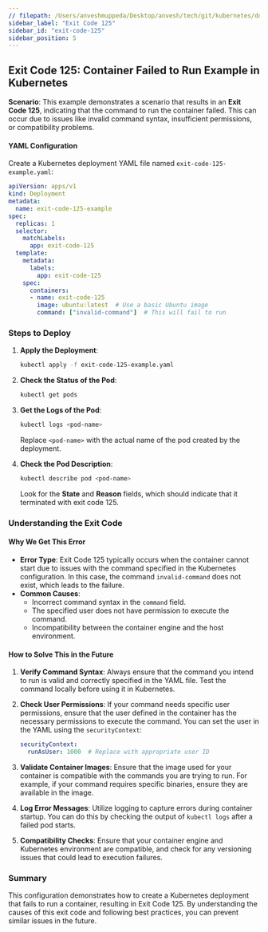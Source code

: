 ```yaml
---
// filepath: /Users/anveshmuppeda/Desktop/anvesh/tech/git/kubernetes/docs/012-troubleshoot/exit-code-125/exit-code-125.md
sidebar_label: "Exit Code 125"
sidebar_id: "exit-code-125"
sidebar_position: 5
---
```


## Exit Code 125: Container Failed to Run Example in Kubernetes

**Scenario**: This example demonstrates a scenario that results in an **Exit Code 125**, indicating that the command to run the container failed. This can occur due to issues like invalid command syntax, insufficient permissions, or compatibility problems.

#### YAML Configuration

Create a Kubernetes deployment YAML file named `exit-code-125-example.yaml`:

```yaml
apiVersion: apps/v1
kind: Deployment
metadata:
  name: exit-code-125-example
spec:
  replicas: 1
  selector:
    matchLabels:
      app: exit-code-125
  template:
    metadata:
      labels:
        app: exit-code-125
    spec:
      containers:
      - name: exit-code-125
        image: ubuntu:latest  # Use a basic Ubuntu image
        command: ["invalid-command"]  # This will fail to run
```

### Steps to Deploy

1. **Apply the Deployment**:
   ```bash
   kubectl apply -f exit-code-125-example.yaml
   ```

2. **Check the Status of the Pod**:
   ```bash
   kubectl get pods
   ```

3. **Get the Logs of the Pod**:
   ```bash
   kubectl logs <pod-name>
   ```
   Replace `<pod-name>` with the actual name of the pod created by the deployment.

4. **Check the Pod Description**:
   ```bash
   kubectl describe pod <pod-name>
   ```
   Look for the **State** and **Reason** fields, which should indicate that it terminated with exit code 125.

### Understanding the Exit Code

#### Why We Get This Error
- **Error Type**: Exit Code 125 typically occurs when the container cannot start due to issues with the command specified in the Kubernetes configuration. In this case, the command `invalid-command` does not exist, which leads to the failure.
- **Common Causes**:
  - Incorrect command syntax in the `command` field.
  - The specified user does not have permission to execute the command.
  - Incompatibility between the container engine and the host environment.

#### How to Solve This in the Future
1. **Verify Command Syntax**: Always ensure that the command you intend to run is valid and correctly specified in the YAML file. Test the command locally before using it in Kubernetes.

2. **Check User Permissions**: If your command needs specific user permissions, ensure that the user defined in the container has the necessary permissions to execute the command. You can set the user in the YAML using the `securityContext`:

   ```yaml
   securityContext:
     runAsUser: 1000  # Replace with appropriate user ID
   ```

3. **Validate Container Images**: Ensure that the image used for your container is compatible with the commands you are trying to run. For example, if your command requires specific binaries, ensure they are available in the image.

4. **Log Error Messages**: Utilize logging to capture errors during container startup. You can do this by checking the output of `kubectl logs` after a failed pod starts.

5. **Compatibility Checks**: Ensure that your container engine and Kubernetes environment are compatible, and check for any versioning issues that could lead to execution failures.

### Summary
This configuration demonstrates how to create a Kubernetes deployment that fails to run a container, resulting in Exit Code 125. By understanding the causes of this exit code and following best practices, you can prevent similar issues in the future.
